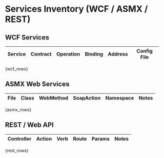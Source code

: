 # Services Inventory (WCF / ASMX / REST)

## WCF Services
| Service | Contract | Operation | Binding | Address | Config File |
|---|---|---|---|---|---|
{wcf_rows}

## ASMX Web Services
| File | Class | WebMethod | SoapAction | Namespace | Notes |
|---|---|---|---|---|---|
{asmx_rows}

## REST / Web API
| Controller | Action | Verb | Route | Params | Notes |
|---|---|---|---|---|---|
{rest_rows}
